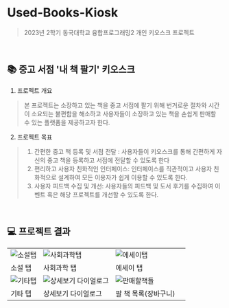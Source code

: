 # Used-Books-Kiosk
> 2023년 2학기 동국대학교 융합프로그래밍2 개인 키오스크 프로젝트

</br>

## 📚 중고 서점 '내 책 팔기' 키오스크
1. 프로젝트 개요
> 본 프로젝트는 소장하고 있는 책을 중고 서점에 팔기 위해 번거로운 절차와 시간이 소요되는 불편함을 해소하고 사용자들이 소장하고 있는 책을 손쉽게 판매할 수 있는 플랫폼을 제공하고자 한다.
2. 프로젝트 목표
> 1. 간편한 중고 책 등록 및 서점 전달 : 사용자들이 키오스크를 통해 간편하게 자신의 중고 책을 등록하고 서점에 전달할 수 있도록 한다
> 2. 편리하고 사용자 친화적인 인터페이스: 인터페이스를 직관적이고 사용자 친화적으로 설계하여 모든 이용자가 쉽게 이용할 수 있도록 한다.
> 3. 사용자 피드백 수집 및 개선: 사용자들의 피드백 및 도서 후기를 수집하여 이벤트 혹은 해당 프로젝트를 개선할 수 있도록 한다. 

</br>

## 💻 프로젝트 결과
| | | | |
|---|---|---|---|
|![소설탭](https://github.com/EunJeongmin/Used-Books-Kiosk/assets/125721217/849d6a3d-dc9b-4c57-aad2-b9e27e9a9f38)|![사회과학탭](https://github.com/EunJeongmin/Used-Books-Kiosk/assets/125721217/838d14e9-0105-46f8-937c-320d6c50a08e)|![에세이탭](https://github.com/EunJeongmin/Used-Books-Kiosk/assets/125721217/0b616f08-e639-474c-b95f-cfa64900932e)|
|소설 탭|사회과학 탭|에세이 탭|
|![기타탭](https://github.com/EunJeongmin/Used-Books-Kiosk/assets/125721217/8c91581a-25e0-4d97-b239-286210951c96)|![상세보기 다이얼로그](https://github.com/EunJeongmin/Used-Books-Kiosk/assets/125721217/16461fa0-0fa1-4b3f-bc26-c5c66bb99a05)|![판매할책들](https://github.com/EunJeongmin/Used-Books-Kiosk/assets/125721217/ea344529-3fd0-4de8-8218-a14736e14d90)|
|기타 탭|상세보기 다이얼로그|팔 책 목록(장바구니)|


